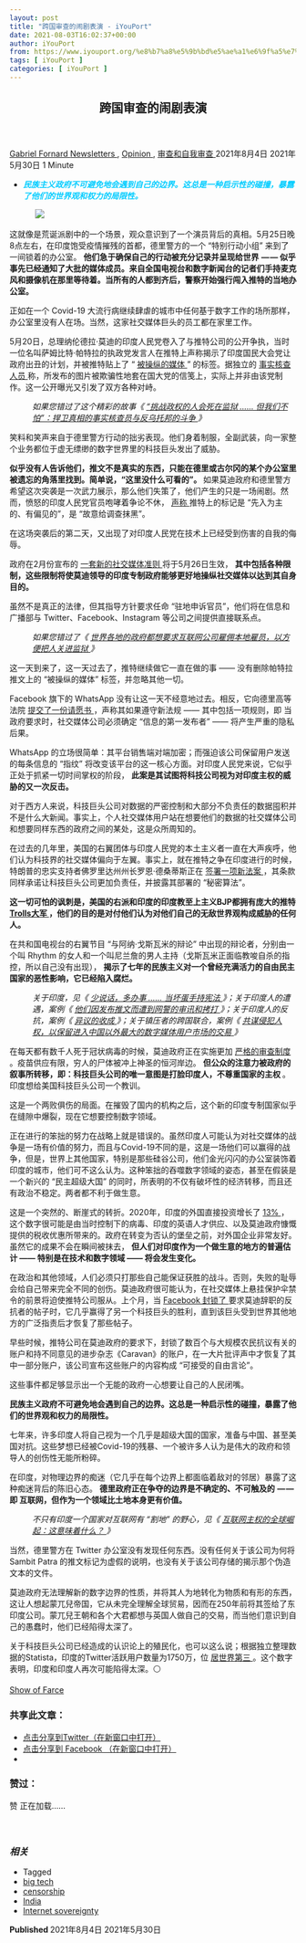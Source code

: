 ```yaml
---
layout: post
title: "跨国审查的闹剧表演 - iYouPort"
date: 2021-08-03T16:02:37+00:00
author: iYouPort
from: https://www.iyouport.org/%e8%b7%a8%e5%9b%bd%e5%ae%a1%e6%9f%a5%e7%9a%84%e9%97%b9%e5%89%a7%e8%a1%a8%e6%bc%94/
tags: [ iYouPort ]
categories: [ iYouPort ]
---
```


<article class="post-16883 post type-post status-publish format-standard has-post-thumbnail hentry category-newsletters category-opinion category-50 tag-big-tech tag-censorship tag-india tag-internet-sovereignty" id="post-16883">
 <header class="entry-header">
  <h1 class="entry-title">
   跨国审查的闹剧表演
  </h1>
 </header>
 <div class="entry-meta">
  <span class="byline">
   <a href="https://www.iyouport.org/author/gabrielfornard/" rel="author" title="文章作者 Gabriel Fornard">
    Gabriel Fornard
   </a>
  </span>
  <span class="cat-links">
   <a href="https://www.iyouport.org/category/newsletters/" rel="category tag">
    Newsletters
   </a>
   ,
   <a href="https://www.iyouport.org/category/opinion/" rel="category tag">
    Opinion
   </a>
   ,
   <a href="https://www.iyouport.org/category/%e5%ae%a1%e6%9f%a5%e5%92%8c%e8%87%aa%e6%88%91%e5%ae%a1%e6%9f%a5/" rel="category tag">
    审查和自我审查
   </a>
  </span>
  <span class="published-on">
   <time class="entry-date published" datetime="2021-08-04T00:02:37+08:00">
    2021年8月4日
   </time>
   <time class="updated" datetime="2021-05-30T20:20:37+08:00">
    2021年5月30日
   </time>
  </span>
  <span class="word-count">
   1 Minute
  </span>
 </div>
 <div class="entry-content">
  <ul>
   <li class="graf graf--p">
    <span style="color: #00ccff;">
     <em>
      <strong>
       民族主义政府不可避免地会遇到自己的边界。这总是一种启示性的碰撞，暴露了他们的世界观和权力的局限性。
      </strong>
     </em>
    </span>
   </li>
  </ul>
  <figure class="graf graf--figure">
   <img class="graf-image aligncenter jetpack-lazy-image" data-height="1212" data-image-id="1*QEvVWrnwNOlYI47q_QwViw.png" data-lazy-src="https://i1.wp.com/cdn-images-1.medium.com/max/1067/1*QEvVWrnwNOlYI47q_QwViw.png?w=1100&amp;is-pending-load=1#038;ssl=1" data-recalc-dims="1" data-width="1880" src="https://i1.wp.com/cdn-images-1.medium.com/max/1067/1*QEvVWrnwNOlYI47q_QwViw.png?w=1100&amp;ssl=1" srcset="data:image/gif;base64,R0lGODlhAQABAIAAAAAAAP///yH5BAEAAAAALAAAAAABAAEAAAIBRAA7"/>
   <noscript>
    <img class="graf-image aligncenter" data-height="1212" data-image-id="1*QEvVWrnwNOlYI47q_QwViw.png" data-recalc-dims="1" data-width="1880" src="https://i1.wp.com/cdn-images-1.medium.com/max/1067/1*QEvVWrnwNOlYI47q_QwViw.png?w=1100&amp;ssl=1"/>
   </noscript>
  </figure>
  <p class="graf graf--p">
   这就像是荒诞派剧中的一个场景，观众意识到了一个演员背后的真相。5月25日晚8点左右，在印度饱受疫情摧残的首都，德里警方的一个 “特别行动小组” 来到了一间锁着的办公室。
   <strong class="markup--strong markup--p-strong">
    他们急于确保自己的行动被充分记录并呈现给世界  — — 似乎事先已经通知了大批的媒体成员。来自全国电视台和数字新闻台的记者们手持麦克风和摄像机在那里等待着。当所有的人都到齐后，警察开始强行闯入推特的当地办公室。
   </strong>
  </p>
  <p class="graf graf--p">
   正如在一个 Covid-19 大流行病继续肆虐的城市中任何基于数字工作的场所那样，办公室里没有人在场。当然，这家社交媒体巨头的员工都在家里工作。
  </p>
  <p class="graf graf--p">
   5月20日，总理纳伦德拉·莫迪的印度人民党卷入了与推特公司的公开争执，当时一位名叫萨姆比特·帕特拉的执政党发言人在推特上声称揭示了印度国民大会党让政府出丑的计划，并被推特贴上了 “
   <a class="markup--anchor markup--p-anchor" data-href="https://www.nytimes.com/2021/05/25/technology/covid-india-twitter.html" href="https://www.nytimes.com/2021/05/25/technology/covid-india-twitter.html" rel="noopener" target="_blank">
    被操纵的媒体
   </a>
   ” 的标签。据独立的
   <a class="markup--anchor markup--p-anchor" data-href="https://www.altnews.in/covid-toolkit-attributed-to-congress-created-on-forged-letterhead/" href="https://www.altnews.in/covid-toolkit-attributed-to-congress-created-on-forged-letterhead/" rel="noopener" target="_blank">
    事实核查人员
   </a>
   称，所发布的图片被欺骗性地套在国大党的信笺上，实际上并非由该党制作。这一公开曝光又引发了双方各种对峙。
  </p>
  <p class="graf graf--p" style="padding-left: 40px;">
   <em class="markup--em markup--p-em">
    如果您错过了这个精彩的故事《
   </em>
   <a class="markup--anchor markup--p-anchor" data-href="https://www.iyouport.org/%e6%8c%91%e6%88%98%e6%94%bf%e6%9d%83%e7%9a%84%e4%ba%ba%e4%bc%9a%e6%ad%bb%e5%9c%a8%e7%9b%91%e7%8b%b1-%e4%bd%86%e6%88%91%e4%bb%ac%e4%b8%8d%e6%80%95%ef%bc%9a%e6%8d%8d%e5%8d%ab/" href="https://www.iyouport.org/%e6%8c%91%e6%88%98%e6%94%bf%e6%9d%83%e7%9a%84%e4%ba%ba%e4%bc%9a%e6%ad%bb%e5%9c%a8%e7%9b%91%e7%8b%b1-%e4%bd%86%e6%88%91%e4%bb%ac%e4%b8%8d%e6%80%95%ef%bc%9a%e6%8d%8d%e5%8d%ab/" rel="noopener" target="_blank">
    <em class="markup--em markup--p-em">
     “挑战政权的人会死在监狱 …… 但我们不怕”：捍卫真相的事实核查员与反乌托邦的斗争
    </em>
   </a>
   <em class="markup--em markup--p-em">
    》
   </em>
  </p>
  <p class="graf graf--p">
   笑料和笑声来自于德里警方行动的拙劣表现。他们身着制服，全副武装，向一家整个业务都位于虚无缥缈的数字世界里的科技巨头发出了威胁。
  </p>
  <p class="graf graf--p">
   <strong class="markup--strong markup--p-strong">
    似乎没有人告诉他们，推文不是真实的东西，只能在德里或古尔冈的某个办公室里被遗忘的角落里找到。简单说，“这里没什么可看的”。
   </strong>
   如果莫迪政府和德里警方希望这次突袭是一次武力展示，那么他们失策了，他们产生的只是一场闹剧。然而，愤怒的印度人民党官员咆哮着争论不休，
   <a class="markup--anchor markup--p-anchor" data-href="https://www.news18.com/news/india/pre-judged-prejudiced-govt-fumes-as-twitter-labels-congress-toolkit-posts-manipulated-3763931.html" href="https://www.news18.com/news/india/pre-judged-prejudiced-govt-fumes-as-twitter-labels-congress-toolkit-posts-manipulated-3763931.html" rel="noopener" target="_blank">
    声称
   </a>
   推特上的标记是 “先入为主的、有偏见的”，是 “故意给调查抹黑”。
  </p>
  <p class="graf graf--p">
   在这场突袭后的第二天，又出现了对印度人民党在技术上已经受到伤害的自我的侮辱。
  </p>
  <p class="graf graf--p">
   政府在2月份宣布的
   <a class="markup--anchor markup--p-anchor" data-href="https://indianexpress.com/article/technology/tech-news-technology/new-social-media-rules-whatsapp-twitter-facebook-ott-7204309/" href="https://indianexpress.com/article/technology/tech-news-technology/new-social-media-rules-whatsapp-twitter-facebook-ott-7204309/" rel="noopener" target="_blank">
    一套新的社交媒体准则
   </a>
   将于5月26日生效，
   <strong class="markup--strong markup--p-strong">
    其中包括各种限制，这些限制将使莫迪领导的印度专制政府能够更好地操纵社交媒体以达到其自身目的。
   </strong>
  </p>
  <p class="graf graf--p">
   虽然不是真正的法律，但其指导方针要求任命 “驻地申诉官员”，他们将在信息和广播部与 Twitter、Facebook、Instagram 等公司之间提供直接联系点。
  </p>
  <p style="padding-left: 40px;">
   <em>
    如果您错过了《
    <a class="markup--anchor markup--li-anchor" data-href="https://www.iyouport.org/%e4%b8%96%e7%95%8c%e5%90%84%e5%9c%b0%e7%9a%84%e6%94%bf%e5%ba%9c%e9%83%bd%e6%83%b3%e8%a6%81%e6%b1%82%e4%ba%92%e8%81%94%e7%bd%91%e5%85%ac%e5%8f%b8%e9%9b%87%e4%bd%a3%e6%9c%ac%e5%9c%b0%e9%9b%87%e5%91%98/" href="https://www.iyouport.org/%e4%b8%96%e7%95%8c%e5%90%84%e5%9c%b0%e7%9a%84%e6%94%bf%e5%ba%9c%e9%83%bd%e6%83%b3%e8%a6%81%e6%b1%82%e4%ba%92%e8%81%94%e7%bd%91%e5%85%ac%e5%8f%b8%e9%9b%87%e4%bd%a3%e6%9c%ac%e5%9c%b0%e9%9b%87%e5%91%98/" rel="noopener" target="_blank">
     世界各地的政府都想要求互联网公司雇佣本地雇员，以方便把人关进监狱
    </a>
    》
   </em>
  </p>
  <p class="graf graf--p">
   这一天到来了，这一天过去了，推特继续做它一直在做的事 —— 没有删除帕特拉推文上的 “被操纵的媒体” 标签，并忽略其他一切。
  </p>
  <p class="graf graf--p">
   Facebook 旗下的 WhatsApp 没有让这一天不经意地过去。相反，它向德里高等法院
   <a class="markup--anchor markup--p-anchor" data-href="https://www.cnn.com/2021/05/26/tech/whatsapp-india-lawsuit-hnk-intl/index.html" href="https://www.cnn.com/2021/05/26/tech/whatsapp-india-lawsuit-hnk-intl/index.html" rel="noopener" target="_blank">
    提交了一份请愿书
   </a>
   ，声称其如果遵守新法规 —— 其中包括一项规则，即 当政府要求时，社交媒体公司必须确定 “信息的第一发布者” —— 将产生严重的隐私后果。
  </p>
  <p class="graf graf--p">
   WhatsApp 的立场很简单：其平台销售端对端加密；而强迫该公司保留用户发送的每条信息的 “指纹” 将改变该平台的这一核心方面。对印度人民党来说，它似乎正处于抓紧一切时间掌权的阶段，
   <strong class="markup--strong markup--p-strong">
    此案是其试图将科技公司视为对印度主权的威胁的又一次反击。
   </strong>
  </p>
  <p class="graf graf--p">
   对于西方人来说，科技巨头公司对数据的严密控制和大部分不负责任的数据囤积并不是什么大新闻。事实上，个人社交媒体用户站在想要他们的数据的社交媒体公司和想要同样东西的政府之间的某处，这是众所周知的。
  </p>
  <p class="graf graf--p">
   在过去的几年里，美国的右翼团体与印度人民党的本土主义者一直在大声疾呼，他们认为科技界的社交媒体偏向于左翼。事实上，就在推特之争在印度进行的时候，特朗普的忠实支持者佛罗里达州州长罗恩·德桑蒂斯正在
   <a class="markup--anchor markup--p-anchor" data-href="https://www.washingtonpost.com/technology/2021/05/24/florida-gov-social-media-230/" href="https://www.washingtonpost.com/technology/2021/05/24/florida-gov-social-media-230/" rel="noopener" target="_blank">
    签署一项新法案
   </a>
   ，其条款同样承诺让科技巨头公司更加负责任，并披露其部署的 “秘密算法”。
  </p>
  <p class="graf graf--p">
   <strong class="markup--strong markup--p-strong">
    这一切可怕的讽刺是，美国的右派和印度的印度教至上主义BJP都拥有庞大的推特
   </strong>
   <a class="markup--anchor markup--p-anchor" data-href="https://www.iyouport.org/%e5%b7%a8%e9%ad%94%e5%b4%9b%e8%b5%b7%ef%bc%9a%e6%94%bf%e5%ba%9c%e8%b5%84%e5%8a%a9%e7%9a%84%e7%bd%91%e7%bb%9c%e6%b0%b4%e5%86%9b%e6%ad%a3%e9%81%8d%e5%b8%83%e5%85%a8%e7%90%83/" href="https://www.iyouport.org/%e5%b7%a8%e9%ad%94%e5%b4%9b%e8%b5%b7%ef%bc%9a%e6%94%bf%e5%ba%9c%e8%b5%84%e5%8a%a9%e7%9a%84%e7%bd%91%e7%bb%9c%e6%b0%b4%e5%86%9b%e6%ad%a3%e9%81%8d%e5%b8%83%e5%85%a8%e7%90%83/" rel="noopener" target="_blank">
    <strong class="markup--strong markup--p-strong">
     Trolls大军
    </strong>
   </a>
   <strong class="markup--strong markup--p-strong">
    ，他们的目的是对付他们认为对他们自己的无敌世界观构成威胁的任何人。
   </strong>
  </p>
  <p class="graf graf--p">
   在共和国电视台的右翼节目 “与阿纳·戈斯瓦米的辩论” 中出现的辩论者，分别由一个叫 Rhythm 的女人和一个叫尼兰詹的男人主持（戈斯瓦米正面临教唆自杀的指控，所以自己没有出现），
   <strong class="markup--strong markup--p-strong">
    揭示了七年的民族主义对一个曾经充满活力的自由民主国家的恶性影响，它已经陷入腐烂。
   </strong>
  </p>
  <p class="graf graf--p" style="padding-left: 40px;">
   <em class="markup--em markup--p-em">
    关于印度，见《
   </em>
   <a class="markup--anchor markup--p-anchor" data-href="https://www.iyouport.org/%e5%b0%91%e8%af%b4%e8%af%9d%ef%bc%8c%e5%a4%9a%e5%8a%9e%e4%ba%8b-%e5%bd%93%e5%9d%8f%e8%9b%8b%e6%89%8b%e6%8c%81%e5%ae%aa%e6%b3%95/" href="https://www.iyouport.org/%e5%b0%91%e8%af%b4%e8%af%9d%ef%bc%8c%e5%a4%9a%e5%8a%9e%e4%ba%8b-%e5%bd%93%e5%9d%8f%e8%9b%8b%e6%89%8b%e6%8c%81%e5%ae%aa%e6%b3%95/" rel="noopener" target="_blank">
    <em class="markup--em markup--p-em">
     少说话，多办事 …… 当坏蛋手持宪法
    </em>
   </a>
   <em class="markup--em markup--p-em">
    》；关于印度人的遭遇，案例《
   </em>
   <a class="markup--anchor markup--p-anchor" data-href="https://www.iyouport.org/%e4%bb%96%e4%bb%ac%e5%9b%a0%e5%8f%91%e5%b8%83%e6%8e%a8%e6%96%87%e8%80%8c%e9%81%ad%e5%88%b0%e7%bd%91%e8%ad%a6%e7%9a%84%e5%ae%a1%e8%ae%af%e5%92%8c%e6%8b%b7%e6%89%93/" href="https://www.iyouport.org/%e4%bb%96%e4%bb%ac%e5%9b%a0%e5%8f%91%e5%b8%83%e6%8e%a8%e6%96%87%e8%80%8c%e9%81%ad%e5%88%b0%e7%bd%91%e8%ad%a6%e7%9a%84%e5%ae%a1%e8%ae%af%e5%92%8c%e6%8b%b7%e6%89%93/" rel="noopener" target="_blank">
    <em class="markup--em markup--p-em">
     他们因发布推文而遭到网警的审讯和拷打
    </em>
   </a>
   <em class="markup--em markup--p-em">
    》；关于印度人的反抗，案例《
   </em>
   <a class="markup--anchor markup--p-anchor" data-href="https://www.iyouport.org/%e5%bc%82%e8%ae%ae%e7%9a%84%e6%94%b6%e6%88%90/" href="https://www.iyouport.org/%e5%bc%82%e8%ae%ae%e7%9a%84%e6%94%b6%e6%88%90/" rel="noopener" target="_blank">
    <em class="markup--em markup--p-em">
     异议的收成
    </em>
   </a>
   <em class="markup--em markup--p-em">
    》；关于镇压者的跨国联合，案例《
   </em>
   <a class="markup--anchor markup--p-anchor" data-href="https://www.iyouport.org/%e5%85%b1%e8%b0%8b%e4%be%b5%e7%8a%af%e4%ba%ba%e6%9d%83%ef%bc%8c%e4%bb%a5%e4%bf%9d%e7%95%99%e8%bf%9b%e5%85%a5%e4%b8%ad%e5%9b%bd%e4%bb%a5%e5%a4%96%e6%9c%80%e5%a4%a7%e7%9a%84%e6%95%b0%e5%ad%97%e5%aa%92/" href="https://www.iyouport.org/%e5%85%b1%e8%b0%8b%e4%be%b5%e7%8a%af%e4%ba%ba%e6%9d%83%ef%bc%8c%e4%bb%a5%e4%bf%9d%e7%95%99%e8%bf%9b%e5%85%a5%e4%b8%ad%e5%9b%bd%e4%bb%a5%e5%a4%96%e6%9c%80%e5%a4%a7%e7%9a%84%e6%95%b0%e5%ad%97%e5%aa%92/" rel="noopener" target="_blank">
    <em class="markup--em markup--p-em">
     共谋侵犯人权，以保留进入中国以外最大的数字媒体用户市场的交易
    </em>
   </a>
   <em class="markup--em markup--p-em">
    》
   </em>
  </p>
  <p class="graf graf--p">
   在每天都有数千人死于冠状病毒的时候，莫迪政府正在实施更加
   <a class="markup--anchor markup--p-anchor" data-href="https://indianexpress.com/article/technology/tech-news-technology/new-social-media-rules-whatsapp-twitter-facebook-ott-7204309/" href="https://indianexpress.com/article/technology/tech-news-technology/new-social-media-rules-whatsapp-twitter-facebook-ott-7204309/" rel="noopener" target="_blank">
    严格的审查制度
   </a>
   。疫苗供应有限，穷人的尸体被冲上神圣的恒河岸边。
   <strong class="markup--strong markup--p-strong">
    但公众的注意力被政府的叙事所转移，即：科技巨头公司的唯一意图是打脸印度人，不尊重国家的主权
   </strong>
   。印度想给美国科技巨头公司一个教训。
  </p>
  <p class="graf graf--p">
   这是一个两败俱伤的局面。在摧毁了国内的机构之后，这个新的印度专制国家似乎在缝隙中爆裂，现在它想要控制数字领域。
  </p>
  <p class="graf graf--p">
   正在进行的笨拙的努力在战略上就是错误的。虽然印度人可能认为对社交媒体的战争是一场有价值的努力，而且与Covid-19不同的是，这是一场他们可以赢得的战争，但是，世界上其他国家，特别是那些硅谷公司，他们金光闪闪的办公室装饰着印度的城市，他们可不这么认为。这种笨拙的吞噬数字领域的姿态，甚至在假装是一个新兴的 “民主超级大国” 的同时，所表明的不仅有破坏性的经济转移，而且还有政治不稳定。两者都不利于做生意。
  </p>
  <p class="graf graf--p">
   这是一个突然的、断崖式的转折。2020年，印度的外国直接投资增长了
   <a class="markup--anchor markup--p-anchor" data-href="https://www.newsweek.com/indias-foreign-investment-grew-3-times-faster-chinas-tech-bets-1564292" href="https://www.newsweek.com/indias-foreign-investment-grew-3-times-faster-chinas-tech-bets-1564292" rel="noopener" target="_blank">
    13%
   </a>
   ，这个数字很可能是由当时控制下的病毒、印度的英语人才供应、以及莫迪政府慷慨提供的税收优惠所带来的。政府在转变为否认的堡垒之前，对外国企业非常友好。虽然它的成果不会在瞬间被抹去，
   <strong class="markup--strong markup--p-strong">
    但人们对印度作为一个做生意的地方的普遍估计 —— 特别是在技术和数字领域 —— 将会发生变化。
   </strong>
  </p>
  <p class="graf graf--p">
   在政治和其他领域，人们必须只打那些自己能保证获胜的战斗。否则，失败的耻辱会给自己带来完全不同的创伤。莫迪政府很可能认为，在社交媒体上悬挂保护伞禁令的前景将迫使推特公司服从。上个月，当
   <a class="markup--anchor markup--p-anchor" data-href="https://www.livemint.com/news/india/facebook-blocks-then-restores-content-calling-on-pm-modi-to-resign-11619677558363.html" href="https://www.livemint.com/news/india/facebook-blocks-then-restores-content-calling-on-pm-modi-to-resign-11619677558363.html" rel="noopener" target="_blank">
    Facebook 封锁了
   </a>
   要求莫迪辞职的反抗者的帖子时，它几乎赢得了另一个科技巨头的胜利，直到该巨头受到世界其他地方的广泛指责后才恢复了那些帖子。
  </p>
  <p class="graf graf--p">
   早些时候，推特公司在莫迪政府的要求下，封锁了数百个与大规模农民抗议有关的账户和持不同意见的进步杂志《Caravan》的账户，在一大片批评声中才恢复了其中一部分账户，该公司宣布这些账户的内容构成 “可接受的自由言论”。
  </p>
  <p class="graf graf--p">
   这些事件都足够显示出一个无能的政府一心想要让自己的人民闭嘴。
  </p>
  <p class="graf graf--p">
   <strong class="markup--strong markup--p-strong">
    民族主义政府不可避免地会遇到自己的边界。这总是一种启示性的碰撞，暴露了他们的世界观和权力的局限性。
   </strong>
  </p>
  <p class="graf graf--p">
   七年来，许多印度人将自己视为一个几乎是超级大国的国家，准备与中国、甚至美国对抗。这些梦想已经被Covid-19的残暴、一个被许多人认为是伟大的政府和领导人的创伤性无能所粉碎。
  </p>
  <p class="graf graf--p">
   在印度，对物理边界的痴迷（它几乎在每个边界上都面临着敌对的邻居）暴露了这种痴迷背后的陈旧心态。
   <strong class="markup--strong markup--p-strong">
    德里政府正在争夺的边界是不确定的、不可触及的  — — 即 互联网，但作为一个领域比土地本身更有价值。
   </strong>
  </p>
  <p class="graf graf--p" style="padding-left: 40px;">
   <em class="markup--em markup--p-em">
    不只有印度一个国家对互联网有 “割地” 的野心，见《
   </em>
   <a class="markup--anchor markup--p-anchor" data-href="https://www.iyouport.org/%e4%ba%92%e8%81%94%e7%bd%91%e4%b8%bb%e6%9d%83%e7%9a%84%e5%85%a8%e7%90%83%e5%b4%9b%e8%b5%b7%ef%bc%9a%e8%bf%99%e6%84%8f%e5%91%b3%e7%9d%80%e4%bb%80%e4%b9%88%ef%bc%9f/" href="https://www.iyouport.org/%e4%ba%92%e8%81%94%e7%bd%91%e4%b8%bb%e6%9d%83%e7%9a%84%e5%85%a8%e7%90%83%e5%b4%9b%e8%b5%b7%ef%bc%9a%e8%bf%99%e6%84%8f%e5%91%b3%e7%9d%80%e4%bb%80%e4%b9%88%ef%bc%9f/" rel="noopener" target="_blank">
    <em class="markup--em markup--p-em">
     互联网主权的全球崛起：这意味着什么？
    </em>
   </a>
   <em class="markup--em markup--p-em">
    》
   </em>
  </p>
  <p class="graf graf--p">
   当然，德里警方在 Twitter 办公室没有发现任何东西。没有任何关于该公司为何将 Sambit Patra 的推文标记为虚假的说明，也没有关于该公司存储的揭示那个伪造文本的文件。
  </p>
  <p class="graf graf--p">
   莫迪政府无法理解新的数字边界的性质，并将其人为地转化为物质和有形的东西，这让人想起蒙兀兒帝国，它从未完全理解全球贸易，因而在250年前将其签给了东印度公司。蒙兀兒王朝和各个大君都想与英国人做自己的交易，而当他们意识到自己的愚蠢时，他们已经陷得太深了。
  </p>
  <p class="graf graf--p">
   关于科技巨头公司已经造成的认识论上的殖民化，也可以这么说；根据独立整理数据的Statista，印度的Twitter活跃用户数量为1750万，位
   <a class="markup--anchor markup--p-anchor" data-href="https://www.statista.com/statistics/242606/number-of-active-twitter-users-in-selected-countries/" href="https://www.statista.com/statistics/242606/number-of-active-twitter-users-in-selected-countries/" rel="noopener" target="_blank">
    居世界第三
   </a>
   。这个数字表明，印度和印度人再次可能陷得太深。⚪️
  </p>
  <p class="graf graf--p">
   <a class="markup--anchor markup--p-anchor" data-href="https://thebaffler.com/alienated/show-of-farce-zakaria?utm_source%3Drss-feed%26utm_medium%3Drss%26utm_campaign%3Dfeed" href="https://thebaffler.com/alienated/show-of-farce-zakaria?utm_source%3Drss-feed%26utm_medium%3Drss%26utm_campaign%3Dfeed" rel="noopener" target="_blank">
    Show of Farce
   </a>
  </p>
  <div id="atatags-1611829871-6109f0ababdb8">
  </div>
  <div class="sharedaddy sd-sharing-enabled">
   <div class="robots-nocontent sd-block sd-social sd-social-icon sd-sharing">
    <h3 class="sd-title">
     共享此文章：
    </h3>
    <div class="sd-content">
     <ul>
      <li class="share-twitter">
       <a class="share-twitter sd-button share-icon no-text" data-shared="sharing-twitter-16883" href="https://www.iyouport.org/%e8%b7%a8%e5%9b%bd%e5%ae%a1%e6%9f%a5%e7%9a%84%e9%97%b9%e5%89%a7%e8%a1%a8%e6%bc%94/?share=twitter" rel="nofollow noopener noreferrer" target="_blank" title="点击分享到Twitter">
        <span>
        </span>
        <span class="sharing-screen-reader-text">
         点击分享到Twitter（在新窗口中打开）
        </span>
       </a>
      </li>
      <li class="share-facebook">
       <a class="share-facebook sd-button share-icon no-text" data-shared="sharing-facebook-16883" href="https://www.iyouport.org/%e8%b7%a8%e5%9b%bd%e5%ae%a1%e6%9f%a5%e7%9a%84%e9%97%b9%e5%89%a7%e8%a1%a8%e6%bc%94/?share=facebook" rel="nofollow noopener noreferrer" target="_blank" title="点击分享到 Facebook ">
        <span>
        </span>
        <span class="sharing-screen-reader-text">
         点击分享到 Facebook （在新窗口中打开）
        </span>
       </a>
      </li>
      <li class="share-end">
      </li>
     </ul>
    </div>
   </div>
  </div>
  <div class="sharedaddy sd-block sd-like jetpack-likes-widget-wrapper jetpack-likes-widget-unloaded" data-name="like-post-frame-161182987-16883-6109f0abac306" data-src="https://widgets.wp.com/likes/#blog_id=161182987&amp;post_id=16883&amp;origin=www.iyouport.org&amp;obj_id=161182987-16883-6109f0abac306" data-title="Like or Reblog" id="like-post-wrapper-161182987-16883-6109f0abac306">
   <h3 class="sd-title">
    赞过：
   </h3>
   <div class="likes-widget-placeholder post-likes-widget-placeholder" style="height: 55px;">
    <span class="button">
     <span>
      赞
     </span>
    </span>
    <span class="loading">
     正在加载……
    </span>
   </div>
   <span class="sd-text-color">
   </span>
   <a class="sd-link-color">
   </a>
  </div>
  <div class="jp-relatedposts" id="jp-relatedposts">
   <h3 class="jp-relatedposts-headline">
    <em>
     相关
    </em>
   </h3>
  </div>
 </div>
 <div class="entry-footer">
  <ul class="post-tags light-text">
   <li>
    Tagged
   </li>
   <li>
    <a href="https://www.iyouport.org/tag/big-tech/" rel="tag">
     big tech
    </a>
   </li>
   <li>
    <a href="https://www.iyouport.org/tag/censorship/" rel="tag">
     censorship
    </a>
   </li>
   <li>
    <a href="https://www.iyouport.org/tag/india/" rel="tag">
     India
    </a>
   </li>
   <li>
    <a href="https://www.iyouport.org/tag/internet-sovereignty/" rel="tag">
     Internet sovereignty
    </a>
   </li>
  </ul>
 </div>
 <div class="entry-author-wrapper">
  <div class="site-posted-on">
   <strong>
    Published
   </strong>
   <time class="entry-date published" datetime="2021-08-04T00:02:37+08:00">
    2021年8月4日
   </time>
   <time class="updated" datetime="2021-05-30T20:20:37+08:00">
    2021年5月30日
   </time>
  </div>
 </div>
</article>

